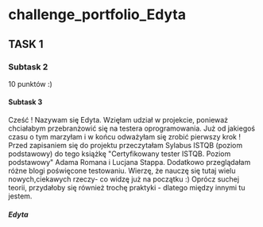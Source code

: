 # challenge_portfolio_Edyta
## TASK 1
### Subtask 2
10 punktów :) 
#### Subtask 3

Cześć ! Nazywam się Edyta. Wzięłam udział w projekcie, ponieważ chciałabym przebranżowić się na testera oprogramowania. Już od jakiegoś czasu o tym marzyłam i w końcu odważyłam się zrobić pierwszy krok ! Przed zapisaniem się do projektu przeczytałam Sylabus ISTQB (poziom podstawowy) do tego książkę "Certyfikowany tester ISTQB. Poziom podstawowy" Adama Romana i Lucjana Stappa. Dodatkowo przeglądałam różne blogi poświęcone testowaniu. Wierzę, że nauczę się tutaj wielu nowych,ciekawych rzeczy- co widzę już na początku :) Oprócz suchej teorii, przydałoby się również trochę praktyki - dlatego między innymi tu jestem. 

##### Edyta 

